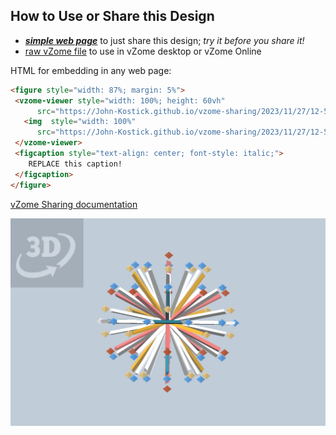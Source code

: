 
## How to Use or Share this Design

 - [***simple web page***](<https://John-Kostick.github.io/vzome-sharing/2023/11/27/12-58-31-Icosahdral-trackball-template/>) to just share this design; *try it before you share it!*
 - [raw vZome file](<https://raw.githubusercontent.com/John-Kostick/vzome-sharing/main/2023/11/27/12-58-31-Icosahdral-trackball-template/Icosahdral-trackball-template.vZome>) to use in vZome desktop or vZome Online
 
 HTML for embedding in any web page:
 ```html
<figure style="width: 87%; margin: 5%">
  <vzome-viewer style="width: 100%; height: 60vh"
       src="https://John-Kostick.github.io/vzome-sharing/2023/11/27/12-58-31-Icosahdral-trackball-template/Icosahdral-trackball-template.vZome" >
    <img  style="width: 100%"
       src="https://John-Kostick.github.io/vzome-sharing/2023/11/27/12-58-31-Icosahdral-trackball-template/Icosahdral-trackball-template.png" >
  </vzome-viewer>
  <figcaption style="text-align: center; font-style: italic;">
     REPLACE this caption!
  </figcaption>
</figure>
 ```

[vZome Sharing documentation](https://vzome.github.io/vzome/sharing.html#how-it-works)

![Image](<Icosahdral-trackball-template.png>)

